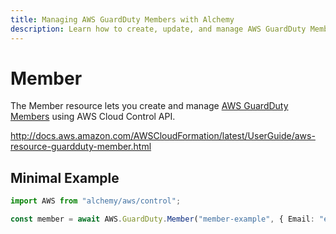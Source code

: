 ```yaml
---
title: Managing AWS GuardDuty Members with Alchemy
description: Learn how to create, update, and manage AWS GuardDuty Members using Alchemy Cloud Control.
---
```


# Member

The Member resource lets you create and manage [AWS GuardDuty Members](https://docs.aws.amazon.com/guardduty/latest/userguide/) using AWS Cloud Control API.

http://docs.aws.amazon.com/AWSCloudFormation/latest/UserGuide/aws-resource-guardduty-member.html

## Minimal Example

```ts
import AWS from "alchemy/aws/control";

const member = await AWS.GuardDuty.Member("member-example", { Email: "example-email" });
```

